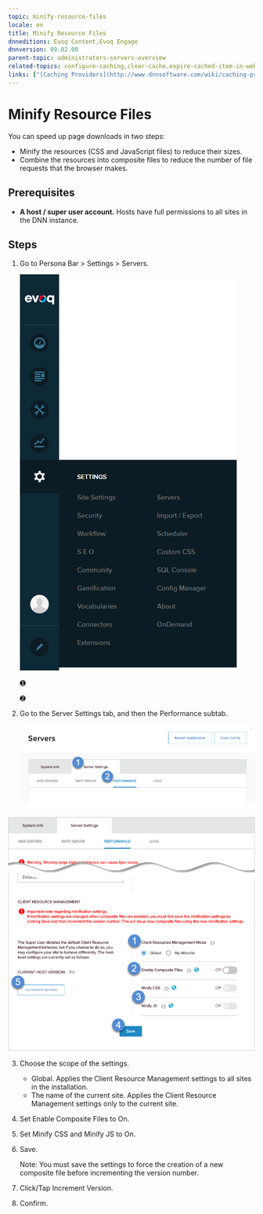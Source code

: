 ```yaml
---
topic: minify-resource-files
locale: en
title: Minify Resource Files
dnneditions: Evoq Content,Evoq Engage
dnnversion: 09.02.00
parent-topic: administrators-servers-overview
related-topics: configure-caching,clear-cache,expire-cached-item-in-web-server
links: ["[Caching Providers](http://www.dnnsoftware.com/wiki/caching-providers)"]
---
```


# Minify Resource Files

You can speed up page downloads in two steps:

*   Minify the resources (CSS and JavaScript files) to reduce their sizes.
*   Combine the resources into composite files to reduce the number of file requests that the browser makes.

## Prerequisites

*   **A host / super user account.** Hosts have full permissions to all sites in the DNN instance.

## Steps

1.  Go to Persona Bar \> Settings \> Servers.
    
    ![Persona Bar > Settings > Servers](img/scr-pbar-host-Settings-E91.png)
    
    ➊
    
    ➋
    
2.  Go to the Server Settings tab, and then the Performance subtab.
    
    ![Server Settings > Performance](img/scr-pbtabs-host-Settings-Servers-ServerSettings-Performance-E90.png)
    

  

![](img/scr-Servers-ServerSettings-Performance-ClientResourceMgmt-E90.png)

  

3.  Choose the scope of the settings.
    *   Global. Applies the Client Resource Management settings to all sites in the installation.
    *   The name of the current site. Applies the Client Resource Management settings only to the current site.
4.  Set Enable Composite Files to On.
5.  Set Minify CSS and Minify JS to On.
6.  Save.
    
    Note: You must save the settings to force the creation of a new composite file before incrementing the version number.
    
7.  Click/Tap Increment Version.
8.  Confirm.